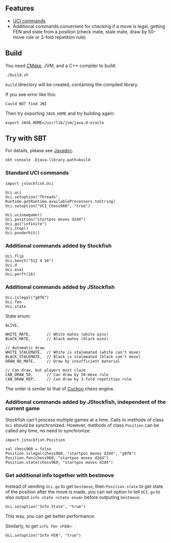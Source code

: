 ## Features

* [UCI commands](https://github.com/ngocdaothanh/JStockfish/blob/master/engine-interface.txt)
* Additional commands convenient for checking if a move is legal, getting FEN
  and state from a position (check mate, stale mate, draw by 50-move rule or
  3-fold repetition rule)

## Build

You need [CMake](http://www.cmake.org/), JVM, and a C++ compiler to build:

```
./build.sh
```

`build` directory will be created, containing the compiled library.

If you see error like this:

```
Could NOT find JNI
```

Then try exporting `JAVA_HOME` and try building again:

```
export JAVA_HOME=/usr/lib/jvm/java-8-oracle
```

## Try with SBT

For details, please see [Javadoc](http://ngocdaothanh.github.io/JStockfish/).

```
sbt console -Djava.library.path=build
```

### Standard UCI commands

```
import jstockfish.Uci

Uci.uci
Uci.setoption("Threads", Runtime.getRuntime.availableProcessors.toString)
Uci.setoption("UCI_Chess960", "true")

Uci.ucinewgame()
Uci.position("startpos moves d2d4")
Uci.go("infinite")
Uci.stop()
Uci.ponderhit()
```

### Additional commands added by Stockfish

```
Uci.flip
Uci.bench("512 4 16")
Uci.d
Uci.eval
Uci.perft(16)
```

### Additional commands added by JStockfish

```
Uci.islegal("g8f6")
Uci.fen
Uci.state
```

State enum:

```
ALIVE,

WHITE_MATE,       // White mates (white wins)
BLACK_MATE,       // Black mates (black wins)

// Automatic draw
WHITE_STALEMATE,  // White is stalemated (white can't move)
BLACK_STALEMATE,  // Black is stalemated (black can't move)
DRAW_NO_MATE,     // Draw by insufficient material

// Can draw, but players must claim
CAN_DRAW_50,      // Can draw by 50-move rule
CAN_DRAW_REP;     // Can draw by 3-fold repetition rule
```

The order is similar to that of
[Cuckoo](https://code.google.com/p/cuckoochess/source/browse/trunk/CuckooChessEngine/src/chess/Game.java#134)
chess engine.

### Additional commands added by JStockfish, independent of the current game

Stockfish can't process multiple games at a time. Calls to methods of class
`Uci` should be synchronized. However, methods of class `Position` can be called
any time, no need to synchronize:

```
import jstockfish.Position

val chess960 = false
Position.islegal(chess960, "startpos moves d2d4", "g8f6")
Position.fen(chess960, "startpos moves d2d4")
Position.state(chess960, "startpos moves d2d4")
```

### Get additional info together with bestmove

Instead of sending `Uci.go` to get `bestmove`, then `Position.state` to get
state of the position after the move is made, you can set option to tell `UCI.go`
to also output `info state <state enum>` before outputing `bestmove`:

```
Uci.setoption("Info State", "true")
```

This way, you can get better performance.

Similarly, to get `info fen <FEN>`:

```
Uci.setoption("Info FEN", "true")
```
